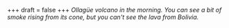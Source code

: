 
+++
draft = false
+++
_Ollagüe volcano in the morning. You can see a bit of smoke rising from its cone, but you can't see the lava from Bolivia._
